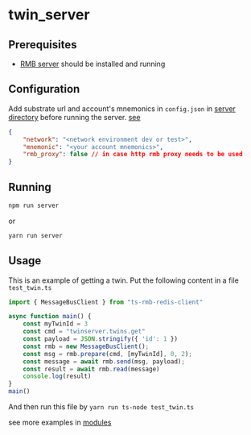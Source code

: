 # twin_server

## Prerequisites

- [RMB server](https://github.com/threefoldtech/go-rmb) should be installed and running

## Configuration

Add substrate url and account's mnemonics in `config.json` in [server directory](../server/config.json) before running the server. [see](./test_setup.md#create-twin)

```json
{
    "network": "<network environment dev or test>",
    "mnemonic": "<your account mnemonics>",
    "rmb_proxy": false // in case http rmb proxy needs to be used
}
```

## Running

```bash
npm run server
```

or

```bash
yarn run server
```

## Usage

This is an example of getting a twin.
Put the following content in a file `test_twin.ts`

```ts
import { MessageBusClient } from "ts-rmb-redis-client"

async function main() {
    const myTwinId = 3
    const cmd = "twinserver.twins.get"
    const payload = JSON.stringify({ 'id': 1 })
    const rmb = new MessageBusClient();
    const msg = rmb.prepare(cmd, [myTwinId], 0, 2);
    const message = await rmb.send(msg, payload);
    const result = await rmb.read(message)
    console.log(result)
}
main()
```

And then run this file by `yarn run ts-node test_twin.ts`

see more examples in [modules](./module.md)
